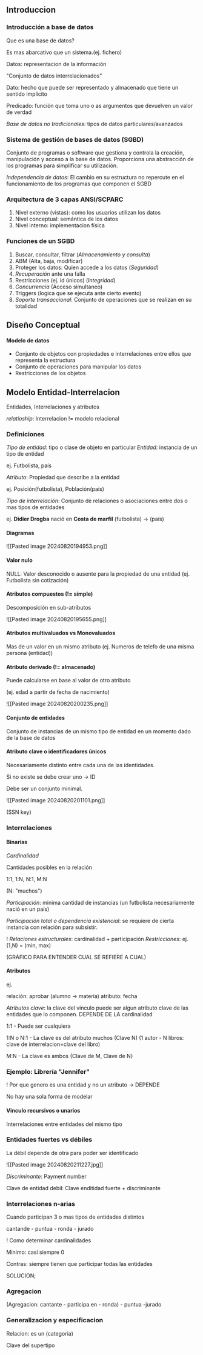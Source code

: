 ## Introduccion

### Introducción a base de datos

Que es una base de datos? 

Es mas abarcativo que un sistema.(ej. fichero)

Datos: representacion de la información

"Conjunto de datos interrelacionados"

Dato: hecho que puede ser representado y almacenado que tiene un sentido implícito

Predicado: función que toma uno o as argumentos que devuelven un valor de verdad

*Base de datos no tradicionales*: tipos de datos particulares/avanzados

### Sistema de gestión de bases de datos (SGBD)

Conjunto de programas o software que gestiona y controla la creación, manipulación y acceso a la base de datos. Proporciona una abstracción de los programas para simplificar su utilización.


*Independencia de datos*: El cambio en su estructura no repercute en el funcionamiento de los programas que componen el SGBD


### Arquitectura de 3 capas ANSI/SCPARC

1. Nivel externo (vistas): como los usuarios utilizan los datos
2. Nivel conceptual: semántica de los datos
3. Nivel interno: implementacion física

### Funciones de un SGBD

1. Buscar, consultar, filtrar (_Almacenamiento y consulta_)
2. ABM (Alta, baja, modificar)
3. Proteger los datos: Quien accede a los datos (_Seguridad_)
4. _Recuperación_ ante una falla 
5. Restricciones (ej. id únicos) (_Integridad_)
7. _Concurrencia_ (Acceso simultaneo) 
8. Triggers (logica que se ejecuta ante cierto evento)
9. _Soporte transaccional_: Conjunto de operaciones que se realizan en su totalidad

## Diseño Conceptual

#### Modelo de datos

- Conjunto de objetos con propiedades e interrelaciones entre ellos que representa la estructura
- Conjunto de operaciones para manipular los datos
- Restricciones de los objetos
## Modelo Entidad-Interrelacion

Entidades, Interrelaciones y atributos

_relatioship_: Interrelacion != modelo relacional

### Definiciones

_Tipo de entidad_: tipo o clase de objeto en particular
	_Entidad_: instancia de un tipo de entidad

ej. Futbolista, país

_Atributo_: Propiedad que describe a la entidad

ej. Posición(futbolista), Población(país)

_Tipo de interrelación_: Conjunto de relaciones o asociaciones entre dos o mas tipos de entidades

ej. **Didier Drogba** nació en **Costa de marfil**
	(futbolista)     ->        (país)

#### Diagramas

![[Pasted image 20240820194953.png]]

#### Valor nulo

NULL: Valor desconocido o ausente para la propiedad de una entidad (ej. Futbolista sin cotización)

#### Atributos compuestos (!= simple)

Descomposición en sub-atributos

![[Pasted image 20240820195655.png]]

#### Atributos multivaluados vs Monovaluados

Mas de un valor en un mismo atributo (ej. Numeros de telefo de una misma persona (entidad))

#### Atributo derivado (!= almacenado)

Puede calcularse en base al valor de otro atributo

(ej. edad a partir de fecha de nacimiento)

![[Pasted image 20240820200235.png]]

#### Conjunto de entidades

Conjunto de instancias de un mismo tipo de entidad en un momento dado de la base de datos

#### Atributo clave o identificadores únicos

Necesariamente distinto entre cada una de las identidades.

Si no existe se debe crear uno -> ID 

Debe ser un conjunto minimal.

![[Pasted image 20240820201101.png]]

(SSN key)

### Interrelaciones

#### Binarias

_Cardinalidad_ 

Cantidades posibles en la relación

1:1, 1:N, N:1, M:N

(N: "muchos")

_Participación_: minima cantidad de instancias (un futbolista necesariamente nació en un país)

_Participación total o dependencia existencial_: se requiere de cierta instancia con relación para subsistir.

! _Relaciones estructurales_: cardinalidad + participación
	_Restricciones_: ej. (1,N) = (min, max)

(GRÁFICO PARA ENTENDER CUAL SE REFIERE A CUAL)

#### Atributos

ej.

relación: aprobar (alumno -> materia)
atributo: fecha

_Atributos clave_: la clave del vinculo puede ser algun atributo clave de las entidades que lo componen. DEPENDE DE LA cardinalidad

1:1 - Puede ser cualquiera

1:N o N:1 - La clave es del atributo muchos (Clave N)
(1 autor - N libros: clave de interrelacion=clave del libro)

M:N - La clave es ambos {Clave de M, Clave de N}


### Ejemplo: Librería "Jennifer"

! Por que genero es una entidad y no un atributo -> DEPENDE 

No hay una sola forma de modelar


#### Vinculo recursivos o unarios

Interrelaciones entre entidades del mismo tipo

### Entidades fuertes vs débiles

La débil depende de otra para poder ser identificado


![[Pasted image 20240820211227.jpg]]


_Discriminante_: Payment number

Clave de entidad debil: Clave enditidad fuerte + discriminante

### Interrelaciones n-arias

Cuando participan 3 o mas tipos de entidades distintos

cantande - puntua - ronda
             -
           jurado

! Como determinar cardinalidades

Minimo: casi siempre 0

Contras: siempre tienen que participar todas las entidades

SOLUCION;
### Agregacion

(Agregacion: cantante - participa en - ronda) - puntua -jurado

### Generalizacion y especificacion

Relacion: es un (categoria)

Clave del supertipo


